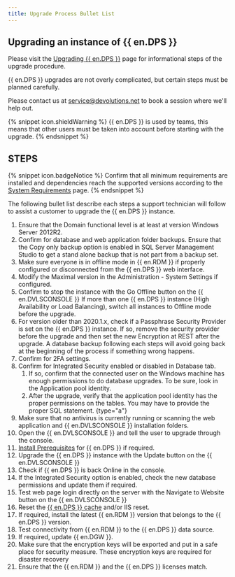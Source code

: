```yaml
---
title: Upgrade Process Bullet List
---
```


## Upgrading an instance of {{ en.DPS }}

Please visit the [Upgrading {{ en.DPS }}](/server/installation/upgrade-server/) page for informational steps of the upgrade procedure.

{{ en.DPS }} upgrades are not overly complicated, but certain steps must be planned carefully.

Please contact us at [service@devolutions.net](mailto:service@devolutions.net) to book a session where we'll help out.

{% snippet icon.shieldWarning %}
{{ en.DPS }} is used by teams, this means that other users must be taken into account before starting with the upgrade.
{% endsnippet %}

## STEPS

{% snippet icon.badgeNotice %}
Confirm that all minimum requirements are installed and dependencies reach the supported versions according to the [System Requirements](/server/overview/system-requirements/) page.
{% endsnippet %}

The following bullet list describe each steps a support technician will follow to assist a customer to upgrade the {{ en.DPS }} instance.

1. Ensure that the Domain functional level is at least at version Windows Server 2012R2.
1. Confirm for database and web application folder backups. Ensure that the Copy only backup option is enabled in SQL Server Management Studio to get a stand alone backup that is not part from a backup set.
1. Make sure everyone is in offline mode in {{ en.RDM }} if properly configured or disconnected from the {{ en.DPS }} web interface.
1. Modify the Maximal version in the Administration - System Settings if configured.
1. Confirm to stop the instance with the Go Offline button on the {{ en.DVLSCONSOLE }} If more than one {{ en.DPS }} instance (High Availability or Load Balancing), switch all instances to Offline mode before the upgrade.
1. For version older than 2020.1.x, check if a Passphrase Security Provider is set on the {{ en.DPS }} instance. If so, remove the security provider before the upgrade and then set the new Encryption at REST after the upgrade. A database backup following each steps will avoid going back at the beginning of the process if something wrong happens.
1. Confirm for 2FA settings.
1. Confirm for Integrated Security enabled or disabled in Database tab.
   1. If so, confirm that the connected user on the Windows machine has enough permissions to do database upgrades. To be sure, look in the Application pool identity.
   1. After the upgrade, verify that the application pool identity has the proper permissions on the tables. You may have to provide the proper SQL statement.
   {type="a"}
1. Make sure that no antivirus is currently running or scanning the web application and {{ en.DVLSCONSOLE }} installation folders.
1. Open the {{ en.DVLSCONSOLE }} and tell the user to upgrade through the console.
1. [Install Prerequisites](/server/installation/installing-web-server-prerequisites/) for {{ en.DPS }} if required.
1. Upgrade the {{ en.DPS }} instance with the Update button on the {{ en.DVLSCONSOLE }}
1. Check if {{ en.DPS }} is back Online in the console.
1. If the Integrated Security option is enabled, check the new database permissions and update them if required.
1. Test web page login directly on the server with the Navigate to Website button on the {{ en.DVLSCONSOLE }}
1. Reset the [{{ en.DPS }} cache](/server/web-interface/administration/security-management/reset-server-cache/) and/or IIS reset.
1. If required, install the latest {{ en.RDM }} version that belongs to the {{ en.DPS }} version.
1. Test connectivity from {{ en.RDM }} to the {{ en.DPS }} data source.
1. If required, update {{ en.DGW }}.
1. Make sure that the encryption keys will be exported and put in a safe place for security measure. These encryption keys are required for disaster recovery
1. Ensure that the {{ en.RDM }} and the {{ en.DPS }} licenses match.
